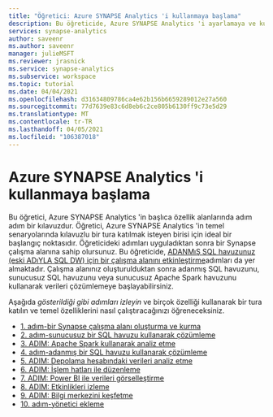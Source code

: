 ```yaml
---
title: "Öğretici: Azure SYNAPSE Analytics 'i kullanmaya başlama"
description: Bu öğreticide, Azure SYNAPSE Analytics 'i ayarlamaya ve kullanmaya yönelik temel adımları öğreneceksiniz.
services: synapse-analytics
author: saveenr
ms.author: saveenr
manager: julieMSFT
ms.reviewer: jrasnick
ms.service: synapse-analytics
ms.subservice: workspace
ms.topic: tutorial
ms.date: 04/04/2021
ms.openlocfilehash: d31634809786ca4e62b156b6659289012e27a560
ms.sourcegitcommit: 77d7639e83c6d8eb6c2ce805b6130ff9c73e5d29
ms.translationtype: MT
ms.contentlocale: tr-TR
ms.lasthandoff: 04/05/2021
ms.locfileid: "106387018"
---
```

# <a name="get-started-with-azure-synapse-analytics"></a>Azure SYNAPSE Analytics 'i kullanmaya başlama

Bu öğretici, Azure SYNAPSE Analytics 'in başlıca özellik alanlarında adım adım bir kılavuzdur. Öğretici, Azure SYNAPSE Analytics 'in temel senaryolarında kılavuzlu bir tura katılmak isteyen birisi için ideal bir başlangıç noktasıdır. Öğreticideki adımları uyguladıktan sonra bir Synapse çalışma alanına sahip olursunuz. Bu öğreticide, [ADANMıŞ SQL havuzunuz (eski ADıYLA SQL DW) için bir çalışma alanını etkinleştirme](./sql-data-warehouse/workspace-connected-create.md)adımları da yer almaktadır. Çalışma alanınız oluşturulduktan sonra adanmış SQL havuzunu, sunucusuz SQL havuzunu veya sunucusuz Apache Spark havuzunu kullanarak verileri çözümlemeye başlayabilirsiniz.

Aşağıda *gösterildiği gibi adımları izleyin* ve birçok özelliği kullanarak bir tura katılın ve temel özelliklerini nasıl çalıştıracağınızı öğreneceksiniz.

* [1. adım-bir Synapse çalışma alanı oluşturma ve kurma](get-started-create-workspace.md)
* [2. adım-sunucusuz bir SQL havuzu kullanarak çözümleme](get-started-analyze-sql-on-demand.md)
* [3. ADIM: Apache Spark kullanarak analiz etme](get-started-analyze-spark.md)
* [4. adım-adanmış bir SQL havuzu kullanarak çözümleme](get-started-analyze-sql-pool.md)
* [5. ADIM: Depolama hesabındaki verileri analiz etme](get-started-analyze-storage.md)
* [6. ADIM: İşlem hatları ile düzenleme](get-started-pipelines.md)
* [7. ADIM: Power BI ile verileri görselleştirme](get-started-visualize-power-bi.md)
* [8. ADIM: Etkinlikleri izleme](get-started-monitor.md)
* [9. ADIM: Bilgi merkezini keşfetme](get-started-knowledge-center.md)
* [10. adım-yönetici ekleme](get-started-add-admin.md)
